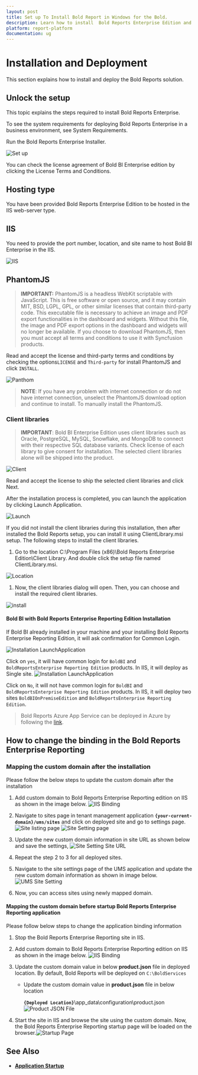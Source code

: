 ```yaml
---
layout: post
title: Set up To Install Bold Report in Windows for the Bold.
description: Learn how to install  Bold Reports Enterprise Edition and how to host the Bold Reports Enterprise in IIS or IIS Express in your machine. 
platform: report-platform
documentation: ug
---
```


# Installation and Deployment

This section explains how to install and deploy the Bold Reports solution.

## Unlock the setup

This topic explains the steps required to install Bold Reports Enterprise.

To see the system requirements for deploying Bold Reports Enterprise in a business environment, see System Requirements.

Run the Bold Reports Enterprise Installer.

![Set up](/static/assets/on-premise/images/installation/setup.png)

You can check the license agreement of Bold BI Enterprise edition by clicking the License Terms and Conditions.

## Hosting type

You have been provided Bold Reports Enterprise Edition to be hosted in the IIS web-server type.

## IIS

You need to provide the port number, location, and site name to host Bold BI Enterprise in the IIS.

![IIS](/static/assets/on-premise/images/installation/iis.png)

## PhantomJS

> **IMPORTANT:** PhantomJS is a headless WebKit scriptable with JavaScript. This is free software or open source, and it may contain MIT, BSD, LGPL, GPL, or other similar licenses that contain third-party code. This executable file is necessary to achieve an image and PDF export functionalities in the dashboard and widgets. Without this file, the image and PDF export options in the dashboard and widgets will no longer be available. If you choose to download PhantomJS, then you must accept all terms and conditions to use it with Syncfusion products.

Read and accept the license and third-party terms and conditions by checking the options``LICENSE`` and ``Third-party`` for install PhantomJS and click ``INSTALL``.

![Panthom](/static/assets/on-premise/images/installation/panthom.png)

> **NOTE**: If you have any problem with internet connection or do not have internet connection, unselect the PhantomJS download option and continue to install. To manually install the PhantomJS.

### Client libraries

> **IMPORTANT**: Bold BI Enterprise Edition uses client libraries such as Oracle, PostgreSQL, MySQL, Snowflake, and MongoDB to connect with their respective SQL database variants. Check license of each library to give consent for installation. The selected client libraries alone will be shipped into the product.

![Client](/static/assets/on-premise/images/installation/client.png)

Read and accept the license to ship the selected client libraries and click Next.

After the installation process is completed, you can launch the application by clicking Launch Application.

![Launch](/static/assets/on-premise/images/installation/launch.png)

If you did not install the client libraries during this installation, then after installed the Bold Reports setup, you can install it using ClientLibrary.msi setup. The following steps to install the client libraries.

1. Go to the location C:\Program Files (x86)\Bold Reports Enterprise Edition\Client Library. And double click the setup file named ClientLibrary.msi.

![Location](/static/assets/on-premise/images/installation/location.png)

1. Now, the client libraries dialog will open. Then, you can choose and install the required client libraries.

![install](/static/assets/on-premise/images/installation/install.png)

#### Bold BI with Bold Reports Enterprise Reporting Edition Installation

If Bold BI already installed in your machine and your installing Bold Reports Enterprise Reporting Edition, it will ask confirmation for Common Login.

![Installation LaunchApplication](/static/assets/on-premise/images/getting-started/common-login.png)

Click on `yes`, it will have common login for `BoldBI` and `BoldReportsEnterprise Reporting Edition` products. In IIS, it will deploy as Single site.
![Installation LaunchApplication](/static/assets/on-premise/images/getting-started/common-login-in-IIS.png)

Click on `No`, it will not have common login for `BoldBI` and `BoldReportsEnterprise Reporting Edition` products. In IIS, it will deploy two sites `BoldBIOnPremiseEdition` and `BoldReportsEnterprise Reporting Edition`.

>Bold Reports Azure App Service can be deployed in Azure by following the [link](../azure-app-service/).

## How to change the binding in the Bold Reports Enterprise Reporting

### Mapping the custom domain after the installation

Please follow the below steps to update the custom domain after the installation

1. Add custom domain to Bold Reports Enterprise Reporting edition on IIS as shown in the image below.
![IIS Binding](/static/assets/on-premise/images/getting-started/add-binding.png)

2. Navigate to sites page in tenant management application **`{your-current-domain}/ums/sites`** and click on deployed site and go to settings page.
   ![Site listing page](/static/assets/on-premise/images/getting-started/site-listing-page.png)
   ![Site Setting page](/static/assets/on-premise/images/getting-started/site-setting-page.png)

3. Update the new custom domain information in site URL as shown below and save the settings,
   ![Site Setting Site URL](/static/assets/on-premise/images/getting-started/site-setting-site-url.png)

4. Repeat the step 2 to 3 for all deployed sites.

5. Navigate to the site settings page of the UMS application and update the new custom domain information as shown in image below.
![UMS Site Setting](/static/assets/on-premise/images/getting-started/ums-site-settings.png)

6. Now, you can access sites using newly mapped domain.

#### Mapping the custom domain before startup Bold Reports Enterprise Reporting application

Please follow below steps to change the application binding information

1. Stop the Bold Reports Enterprise Reporting site in IIS.

2. Add custom domain to Bold Reports Enterprise Reporting edition on IIS as shown in the image below.
![IIS Binding](/static/assets/on-premise/images/getting-started/add-binding.png)

3. Update the custom domain value in below **product.json** file in deployed location. By default, Bold Reports will be deployed on `C:\BoldServices`
   * Update the custom domain value in **product.json** file in below location

       **`{Deployed Location}`**\app_data\configuration\product.json
     ![Product JSON File](/static/assets/on-premise/images/getting-started/product-json.png)

4. Start the site in IIS and browse the site using the custom domain. Now, the Bold Reports Enterprise Reporting startup page will be loaded on the browser.![Startup Page](/static/assets/on-premise/images/getting-started/startup-page.png)

## See Also

* [**Application Startup**](../../application-startup/)